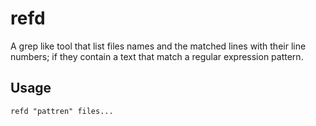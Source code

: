# refd

A grep like tool that list files names and the matched lines with their line numbers; if they contain a text that match a regular expression pattern.

## Usage

`
refd "pattren" files... 
`
